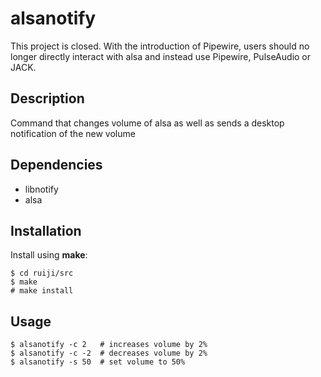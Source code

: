 # alsanotify

This project is closed.
With the introduction of Pipewire, users should no longer directly interact with alsa and instead use Pipewire, PulseAudio or JACK.

## Description
Command that changes volume of alsa as well as sends a desktop notification of the new volume

## Dependencies
 - libnotify
 - alsa

## Installation
Install using **make**:
```
$ cd ruiji/src
$ make
# make install
```

## Usage
```
$ alsanotify -c 2	# increases volume by 2%
$ alsanotify -c -2	# decreases volume by 2%
$ alsanotify -s 50	# set volume to 50%
```
